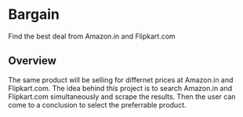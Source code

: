 # Bargain 
Find the best deal from Amazon.in and Flipkart.com

## Overview
The same product will be selling for differnet prices at Amazon.in and Flipkart.com. The idea behind this project is to search Amazon.in and Flipkart.com simultaneously and scrape the results. Then the user can come to a conclusion to select the preferrable product. 
